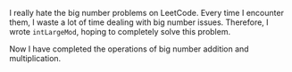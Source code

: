 I really hate the big number problems on LeetCode.
Every time I encounter them, I waste a lot of time dealing with big number issues.
Therefore,
I wrote `intLargeMod`,
hoping to completely solve this problem.

Now I have completed the operations of big number addition and multiplication.